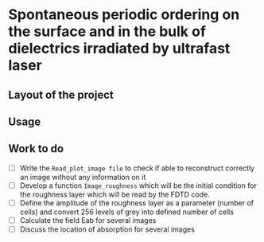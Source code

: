 # Spontaneous periodic ordering on the surface and in the bulk of dielectrics irradiated by ultrafast laser

## Layout of the project

## Usage

## Work to do
- [ ] Write the `Read_plot_image file` to check if able to reconstruct correctly an image without any information on it
- [ ] Develop a function `Image_roughness` which will be the initial condition for the roughness layer which will be read by the FDTD code.
- [ ] Define the amplitude of the roughness layer as a parameter (number of cells) and convert 256 levels of grey into defined number of cells
- [ ] Calculate the field Eab for several images
- [ ] Discuss the location of absorption for several images 

